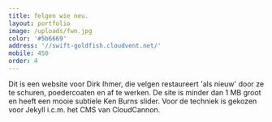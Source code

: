 ```yaml
---
title: felgen wie neu.
layout: portfolio
image: /uploads/fwn.jpg
color: '#5b6669'
address: '//swift-goldfish.cloudvent.net/'
mobile: 450
order: 4
---
```



Dit is een website voor Dirk Ihmer, die velgen restaureert 'als nieuw' door ze te schuren, poedercoaten en af te werken. De site is minder dan 1 MB groot en heeft een mooie subtiele Ken Burns slider. Voor de techniek is gekozen voor Jekyll i.c.m. het CMS van CloudCannon.